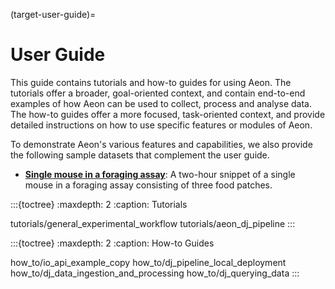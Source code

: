 (target-user-guide)=
# User Guide
This guide contains tutorials and how-to guides for using Aeon. 
The tutorials offer a broader, goal-oriented context, and contain end-to-end examples of how Aeon can be used to collect, process and analyse data. 
The how-to guides offer a more focused, task-oriented context, and provide detailed instructions on how to use specific features or modules of Aeon.

To demonstrate Aeon's various features and capabilities, we also provide the following sample datasets that complement the user guide.

- [**Single mouse in a foraging assay**](sample-data-single-mouse-foraging:): A two-hour snippet of a single mouse in a foraging assay consisting of three food patches.

:::{toctree}
:maxdepth: 2
:caption: Tutorials

tutorials/general_experimental_workflow
tutorials/aeon_dj_pipeline
:::

:::{toctree}
:maxdepth: 2
:caption: How-to Guides

how_to/io_api_example_copy
how_to/dj_pipeline_local_deployment
how_to/dj_data_ingestion_and_processing
how_to/dj_querying_data
:::
